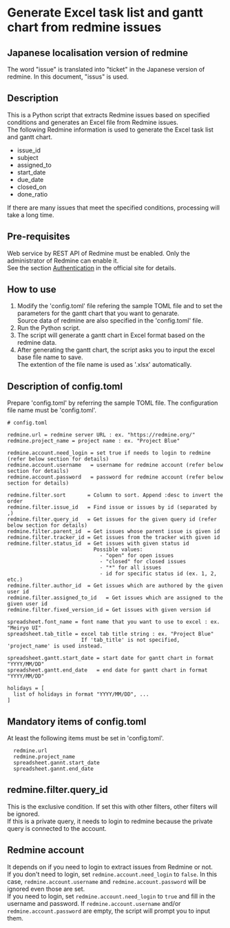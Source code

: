 # Generate Excel task list and gantt chart from redmine issues

## Japanese localisation version of redmine

The word "issue" is translated into "ticket" in the Japanese version of redmine. In this document, "issus" is used.

## Description

This is a Python script that extracts Redmine issues based on specified conditions and generates an Excel file from Redmine issues.  
The following Redmine information is used to generate the Excel task list and gantt chart.

- issue_id
- subject
- assigned_to
- start_date
- due_date
- closed_on
- done_ratio

If there are many issues that meet the specified conditions, processing will take a long time.

## Pre-requisites

Web service by REST API of Redmine must be enabled. Only the administrator of Redmine can enable it.  
See the section [Authentication](https://www.redmine.org/projects/redmine/wiki/Rest_api#Authentication) in the official site for details.

## How to use

1. Modify the 'config.toml' file refering the sample TOML file and to set the parameters for the gantt chart that you want to genarate.  
   Source data of redmine are also specified in the 'config.toml' file.
1. Run the Python script.
1. The script will generate a gantt chart in Excel format based on the redmine data.
1. After generating the gantt chart, the script asks you to input the excel base file name to save.  
   The extention of the file name is used as '.xlsx' automatically.

## Description of config.toml

Prepare 'config.toml' by referring the sample TOML file. The configuration file name must be 'config.toml'.

```
# config.toml

redmine.url = redmine server URL : ex. "https://redmine.org/"
redmine.project_name = project name : ex. "Project Blue"

redmine.account.need_login = set true if needs to login to redmine (refer below section for details)
redmine.account.username   = username for redmine account (refer below section for details)
redmine.account.password   = password for redmine account (refer below section for details)

redmine.filter.sort       = Column to sort. Append :desc to invert the order
redmine.filter.issue_id   = Find issue or issues by id (separated by ,)
redmine.filter.query_id   = Get issues for the given query id (refer below section for details)
redmine.filter.parent_id  = Get issues whose parent issue is given id
redmine.filter.tracker_id = Get issues from the tracker with given id
redmine.filter.status_id  = Get issues with given status id 
                            Possible values:
                              - "open" for open issues
                              - "closed" for closed issues
                              - "*" for all issues
                              - id for specific status id (ex. 1, 2, etc.)
redmine.filter.author_id  = Get issues which are authored by the given user id
redmine.filter.assigned_to_id   = Get issues which are assigned to the given user id
redmine.filter.fixed_version_id = Get issues with given version id

spreadsheet.font_name = font name that you want to use to excel : ex. "Meiryo UI"
spreadsheet.tab_title = excel tab title string : ex. "Project Blue"
                        If 'tab_title' is not specified, 'project_name' is used instead.

spreadsheet.gantt.start_date = start date for gantt chart in format "YYYY/MM/DD"
spreadsheet.gantt.end_date   = end date for gantt chart in format "YYYY/MM/DD"

holidays = [
  list of holidays in format "YYYY/MM/DD", ...
]
```

## Mandatory items of config.toml

At least the following items must be set in 'config.toml'.

```
  redmine.url
  redmine.project_name
  spreadsheet.gannt.start_date
  spreadsheet.gannt.end_date
```

## redmine.filter.query_id

This is the exclusive condition. If set this with other filters, other filters will be ignored.  
If this is a private query, it needs to login to redmine because the private query is connected to the account.

## Redmine account

It depends on if you need to login to extract issues from Redmine or not.  
If you don't need to login, set `redmine.account.need_login` to `false`. In this case, `redmine.account.username` and `redmine.account.password` will be ignored even those are set.  
If you need to login, set `redmine.account.need_login` to `true` and fill in the username and password. If `redmine.account.username` and/or `redmine.account.password` are empty, the script will prompt you to input them.
